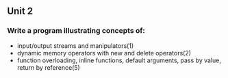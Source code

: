 ## Unit 2
### Write a program illustrating concepts of:
* input/output streams and manipulators(1)
* dynamic memory operators with new and delete operators(2)
* function overloading, inline functions, default arguments, pass by value, return by reference(5)
